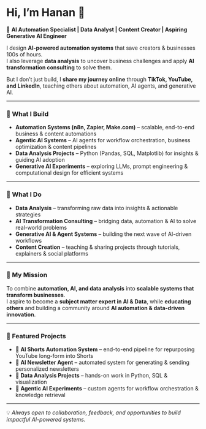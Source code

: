 # Hi, I’m Hanan 👋  

🚀 **AI Automation Specialist | Data Analyst | Content Creator | Aspiring Generative AI Engineer**  

I design **AI-powered automation systems** that save creators & businesses 100s of hours.  
I also leverage **data analysis** to uncover business challenges and apply **AI transformation consulting** to solve them.  

But I don’t just build, I **share my journey online** through **TikTok, YouTube, and LinkedIn**, teaching others about automation, AI agents, and generative AI.  

---

### 🔧 What I Build  
- **Automation Systems (n8n, Zapier, Make.com)** – scalable, end-to-end business & content automations  
- **Agentic AI Systems** – AI agents for workflow orchestration, business optimization & content pipelines  
- **Data Analysis Projects** – Python (Pandas, SQL, Matplotlib) for insights & guiding AI adoption  
- **Generative AI Experiments** – exploring LLMs, prompt engineering & computational design for efficient systems  

---

### 🌱 What I Do  
- **Data Analysis** – transforming raw data into insights & actionable strategies  
- **AI Transformation Consulting** – bridging data, automation & AI to solve real-world problems  
- **Generative AI & Agent Systems** – building the next wave of AI-driven workflows  
- **Content Creation** – teaching & sharing projects through tutorials, explainers & social platforms  

---

### 🎯 My Mission  
To combine **automation, AI, and data analysis** into **scalable systems that transform businesses**.  
I aspire to become a **subject matter expert in AI & Data**, while **educating others** and building a community around **AI automation & data-driven innovation**.  

---

### 📌 Featured Projects  
- 🔗 **AI Shorts Automation System** – end-to-end pipeline for repurposing YouTube long-form into Shorts  
- 🔗 **AI Newsletter Agent** – automated system for generating & sending personalized newsletters  
- 🔗 **Data Analysis Projects** – hands-on work in Python, SQL & visualization  
- 🔗 **Agentic AI Experiments** – custom agents for workflow orchestration & knowledge retrieval  

---

💡 *Always open to collaboration, feedback, and opportunities to build impactful AI-powered systems.*  

